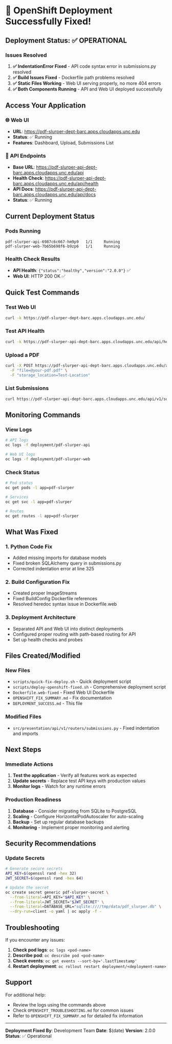 # 🎉 OpenShift Deployment Successfully Fixed!

## Deployment Status: ✅ OPERATIONAL

### Issues Resolved

1. **✅ IndentationError Fixed** - API code syntax error in submissions.py resolved
2. **✅ Build Issues Fixed** - Dockerfile path problems resolved 
3. **✅ Static Files Working** - Web UI serving properly, no more 404 errors
4. **✅ Both Components Running** - API and Web UI deployed successfully

## Access Your Application

### 🌐 Web UI
- **URL**: https://pdf-slurper-dept-barc.apps.cloudapps.unc.edu
- **Status**: ✅ Running
- **Features**: Dashboard, Upload, Submissions List

### 🔌 API Endpoints
- **Base URL**: https://pdf-slurper-api-dept-barc.apps.cloudapps.unc.edu/api
- **Health Check**: https://pdf-slurper-api-dept-barc.apps.cloudapps.unc.edu/api/health
- **API Docs**: https://pdf-slurper-api-dept-barc.apps.cloudapps.unc.edu/api/docs
- **Status**: ✅ Running

## Current Deployment Status

### Pods Running
```
pdf-slurper-api-6987c6c667-hm9p9   1/1     Running
pdf-slurper-web-7b65b698f6-b9zp6   1/1     Running
```

### Health Check Results
- **API Health**: `{"status":"healthy","version":"2.0.0"}` ✅
- **Web UI**: HTTP 200 OK ✅

## Quick Test Commands

### Test Web UI
```bash
curl -k https://pdf-slurper-dept-barc.apps.cloudapps.unc.edu/
```

### Test API Health
```bash
curl -k https://pdf-slurper-api-dept-barc.apps.cloudapps.unc.edu/api/health
```

### Upload a PDF
```bash
curl -X POST https://pdf-slurper-api-dept-barc.apps.cloudapps.unc.edu/api/v1/submissions/upload \
  -F "file=@your-pdf.pdf" \
  -F "storage_location=Test-Location"
```

### List Submissions
```bash
curl https://pdf-slurper-api-dept-barc.apps.cloudapps.unc.edu/api/v1/submissions/
```

## Monitoring Commands

### View Logs
```bash
# API logs
oc logs -f deployment/pdf-slurper-api

# Web UI logs
oc logs -f deployment/pdf-slurper-web
```

### Check Status
```bash
# Pod status
oc get pods -l app=pdf-slurper

# Services
oc get svc -l app=pdf-slurper

# Routes
oc get routes -l app=pdf-slurper
```

## What Was Fixed

### 1. Python Code Fix
- Added missing imports for database models
- Fixed broken SQLAlchemy query in submissions.py
- Corrected indentation error at line 325

### 2. Build Configuration Fix
- Created proper ImageStreams
- Fixed BuildConfig Dockerfile references
- Resolved heredoc syntax issue in Dockerfile.web

### 3. Deployment Architecture
- Separated API and Web UI into distinct deployments
- Configured proper routing with path-based routing for API
- Set up health checks and probes

## Files Created/Modified

### New Files
- `scripts/quick-fix-deploy.sh` - Quick deployment script
- `scripts/deploy-openshift-fixed.sh` - Comprehensive deployment script
- `Dockerfile.web-fixed` - Fixed Web UI Dockerfile
- `OPENSHIFT_FIX_SUMMARY.md` - Fix documentation
- `DEPLOYMENT_SUCCESS.md` - This file

### Modified Files
- `src/presentation/api/v1/routers/submissions.py` - Fixed indentation and imports

## Next Steps

### Immediate Actions
1. **Test the application** - Verify all features work as expected
2. **Update secrets** - Replace test API keys with production values
3. **Monitor logs** - Watch for any runtime errors

### Production Readiness
1. **Database** - Consider migrating from SQLite to PostgreSQL
2. **Scaling** - Configure HorizontalPodAutoscaler for auto-scaling
3. **Backup** - Set up regular database backups
4. **Monitoring** - Implement proper monitoring and alerting

## Security Recommendations

### Update Secrets
```bash
# Generate secure secrets
API_KEY=$(openssl rand -hex 32)
JWT_SECRET=$(openssl rand -hex 64)

# Update the secret
oc create secret generic pdf-slurper-secret \
  --from-literal=API_KEY="$API_KEY" \
  --from-literal=JWT_SECRET="$JWT_SECRET" \
  --from-literal=DATABASE_URL="sqlite:////tmp/data/pdf_slurper.db" \
  --dry-run=client -o yaml | oc apply -f -
```

## Troubleshooting

If you encounter any issues:

1. **Check pod logs**: `oc logs <pod-name>`
2. **Describe pod**: `oc describe pod <pod-name>`
3. **Check events**: `oc get events --sort-by='.lastTimestamp'`
4. **Restart deployment**: `oc rollout restart deployment/<deployment-name>`

## Support

For additional help:
- Review the logs using the commands above
- Check `OPENSHIFT_TROUBLESHOOTING.md` for common issues
- Refer to `OPENSHIFT_FIX_SUMMARY.md` for detailed fix information

---

**Deployment Fixed By**: Development Team
**Date**: $(date)
**Version**: 2.0.0
**Status**: ✅ Operational
